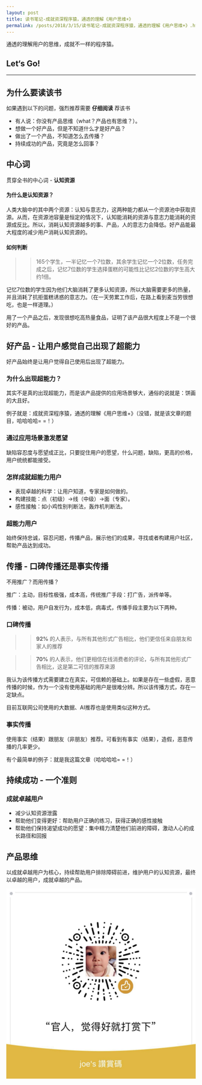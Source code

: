 ```yaml
---
layout: post
title: 读书笔记-成就资深程序猿，通透的理解《用户思维+》
permalink: /posts/2018/3/15/读书笔记-成就资深程序猿，通透的理解《用户思维+》.html
---
```


通透的理解用户的思维，成就不一样的程序猿。

## Let‘s Go!
-----

## 为什么要读该书

如果遇到以下的问题，强烈推荐需要 **仔细阅读** 荐该书

* 有人说：你没有产品思维（what？产品也有思维？）。
* 想做一个好产品，但是不知道什么才是好产品？
* 做出了一个产品，不知道怎么去传播？
* 持续成功的产品，究竟是怎么回事？

## 中心词

贯穿全书的中心词 - **认知资源**

#### 为什么是认知资源？

人类大脑中的其中两个资源：认知与意志力，这两种能力都从一个资源池中获取资源。从而，在资源池容量是恒定的情况下，认知能消耗的资源与意志力能消耗的资源成反比。所以，消耗认知资源越多的事、产品，人的意志力会降低。好产品能最大程度的减少用户消耗认知资源的。

#### 如何判断

>> 165个学生，一半记忆一个7位数，其余学生记忆一个2位数，任务完成之后，记忆7位数的学生选择蛋糕的可能性比记忆2位数的学生高大约1倍。

记忆7位数的学生因为他们大脑消耗了更多认知资源，所以大脑需要更多的热量，并且消耗了抗拒蛋糕诱惑的意志力。（在一天劳累工作后，在路上看到麦当劳很想吃，也是一样道理。）

用了一个产品之后，发现很想吃高热量食品，证明了该产品很大程度上不是一个很好的产品。

## 好产品 - 让用户感觉自己出现了超能力

好产品始终是让用户觉得自己使用后出现了超能力。

### 为什么出现超能力？

其实不是真的出现超能力，而是该产品提供的应用场景够大，通俗的说就是：饼画的大且好。

例子就是：成就资深程序猿，通透的理解《用户思维+》（没错，就是该文章的题目，哈哈哈哈= =！）

### 通过应用场景激发愿望

缺陷容忍度与愿望成正比，只要捉住用户的愿望，什么问题，缺陷，更高的价格，用户统统都能接受。

### 怎样成就超能力用户

* 表现卓越的科学：让用户知道，专家是如何做的。
* 构建技能：点（初级）->线（中级）->面（专家）。
* 感性接触：如小鸡性别判断法，轰炸机判断法。

### 超能力用户

始终保持忠诚，容忍问题，传播产品，展示他们的成果，寻找或者构建用户社区，帮助产品达到成功。

## 传播 - 口碑传播还是事实传播

不用推广？而用传播？

推广：主动，目标性极强，成本高，传统推广手段：打广告，派传单等。

传播：被动，用户自发行为，成本低，病毒式，传播手段主要为以下两种。

### 口碑传播

>> **92%** 的人表示，与所有其他形式广告相比，他们更信任来自朋友和家人的推荐

>> **70%** 的人表示，他们更相信在线消费者的评论，与所有其他形式广告相比，这是第二可信的推荐来源

我认为该传播方式需要建立在真实，可信赖的基础上。如果是存在一些虚假，恶意传播的时候，作为一个没有使用基础的用户是很难分辨。所以该传播方式，存在一定缺点。

目前互联网公司使用的大数据、AI推荐也是使用类似这种方式。

### 事实传播

使用事实（结果）跟朋友（非朋友）推荐。可看到有事实（结果），造假，恶意传播的几率更少。

有个最简单的例子：就是我这篇文章（哈哈哈哈= =！）


## 持续成功 - 一个准则

### 成就卓越用户

* 减少认知资源泄露
* 帮助他们变得更好：帮助用户正确的练习，获得正确的感性接触
* 帮助他们保持渴望成功的愿望：集中精力清楚他们前进的障碍，激动人心的成长路径和回报

## 产品思维

以成就卓越用户为核心，持续帮助用户排除障碍前进，维护用户的认知资源，最终以卓越的用户，成就卓越的产品。

![code](/images/code.jpg)
